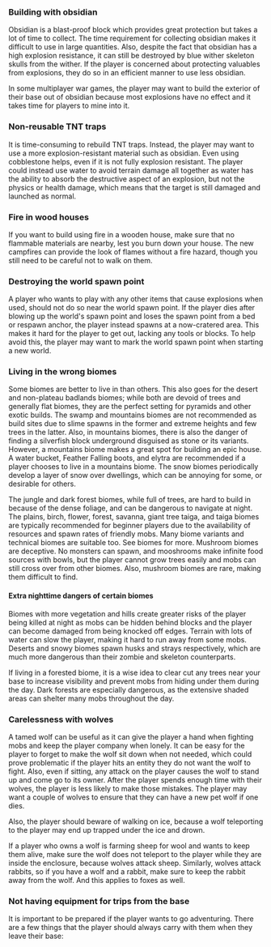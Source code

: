 ### Building with obsidian
Obsidian is a blast-proof block which provides great protection but takes a lot of time to collect. The time requirement for collecting obsidian makes it difficult to use in large quantities. Also, despite the fact that obsidian has a high explosion resistance, it can still be destroyed by blue wither skeleton skulls from the wither. If the player is concerned about protecting valuables from explosions, they do so in an efficient manner to use less obsidian.

In some multiplayer war games, the player may want to build the exterior of their base out of obsidian because most explosions have no effect and it takes time for players to mine into it.

### Non-reusable TNT traps
It is time-consuming to rebuild TNT traps. Instead, the player may want to use a more explosion-resistant material such as obsidian. Even using cobblestone helps, even if it is not fully explosion resistant. The player could instead use water to avoid terrain damage all together as water has the ability to absorb the destructive aspect of an explosion, but not the physics or health damage, which means that the target is still damaged and launched as normal.

### Fire in wood houses
If you want to build using fire in a wooden house, make sure that no flammable materials are nearby, lest you burn down your house. The new campfires can provide the look of flames without a fire hazard, though you still need to be careful not to walk on them.

### Destroying the world spawn point
A player who wants to play with any other items that cause explosions when used, should not do so near the world spawn point. If the player dies after blowing up the world's spawn point and loses the spawn point from a bed or respawn anchor, the player instead spawns at a now-cratered area. This makes it hard for the player to get out, lacking any tools or blocks. To help avoid this, the player may want to mark the world spawn point when starting a new world.

### Living in the wrong biomes
Some biomes are better to live in than others. This also goes for the desert and non-plateau badlands biomes; while both are devoid of trees and generally flat biomes, they are the perfect setting for pyramids and other exotic builds. The swamp and mountains biomes are not recommended as build sites due to slime spawns in the former and extreme heights and few trees in the latter. Also, in mountains biomes, there is also the danger of finding a silverfish block underground disguised as stone or its variants. However, a mountains biome makes a great spot for building an epic house. A water bucket, Feather Falling boots, and elytra are recommended if a player chooses to live in a mountains biome. The snow biomes periodically develop a layer of snow over dwellings, which can be annoying for some, or desirable for others. 

The jungle and dark forest biomes, while full of trees, are hard to build in because of the dense foliage, and can be dangerous to navigate at night. The plains, birch, flower, forest, savanna, giant tree taiga, and taiga biomes are typically recommended for beginner players due to the availability of resources and spawn rates of friendly mobs. Many biome variants and technical biomes are suitable too. See biomes for more. Mushroom biomes are deceptive. No monsters can spawn, and mooshrooms make infinite food sources with bowls, but the player cannot grow trees easily and mobs can still cross over from other biomes. Also, mushroom biomes are rare, making them difficult to find.

#### Extra nighttime dangers of certain biomes
Biomes with more vegetation and hills create greater risks of the player being killed at night as mobs can be hidden behind blocks and the player can become damaged from being knocked off edges. Terrain with lots of water can slow the player, making it hard to run away from some mobs. Deserts and snowy biomes spawn husks and strays respectively, which are much more dangerous than their zombie and skeleton counterparts.

If living in a forested biome, it is a wise idea to clear cut any trees near your base to increase visibility and prevent mobs from hiding under them during the day. Dark forests are especially dangerous, as the extensive shaded areas can shelter many mobs throughout the day.

### Carelessness with wolves
A tamed wolf can be useful as it can give the player a hand when fighting mobs and keep the player company when lonely. It can be easy for the player to forget to make the wolf sit down when not needed, which could prove problematic if the player hits an entity they do not want the wolf to fight. Also, even if sitting, any attack on the player causes the wolf to stand up and come go to its owner. After the player spends enough time with their wolves, the player is less likely to make those mistakes. The player may want a couple of wolves to ensure that they can have a new pet wolf if one dies.

Also, the player should beware of walking on ice, because a wolf teleporting to the player may end up trapped under the ice and drown.

If a player who owns a wolf is farming sheep for wool and wants to keep them alive, make sure the wolf does not teleport to the player while they are inside the enclosure, because wolves attack sheep. Similarly, wolves attack rabbits, so if you have a wolf and a rabbit, make sure to keep the rabbit away from the wolf. And this applies to foxes as well.

### Not having equipment for trips from the base
It is important to be prepared if the player wants to go adventuring. There are a few things that the player should always carry with them when they leave their base:

